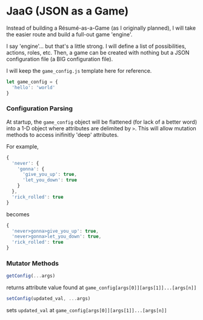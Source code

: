 # JaaG (JSON as a Game)

Instead of building a Résumé-as-a-Game (as I originally planned), I will take the easier route and build a full-out game 'engine'. 

I say 'engine'... but that's a little strong. I will define a list of possibilities, actions, roles, etc. Then, a game can be created with nothing but a JSON configuration file (a BIG configuration file). 

I will keep the `game_config.js` template here for reference.

```js
let game_config = {
  'hello': 'world'
}
```

### Configuration Parsing

At startup, the `game_config` object will be flattened (for lack of a better word) into a 1-D object where attributes are delimited by `>`. This will allow mutation methods to access inifinitly 'deep' attributes.

For example,  
```js
{
  'never': {
    'gonna': {
      'give_you_up': true,
      'let_you_down': true
    }
  },
  'rick_rolled': true
}
```
becomes
```js
{
  'never>gonna>give_you_up': true,
  'never>gonna>let_you_down': true,
  'rick_rolled': true
}
```


### Mutator Methods

```js
getConfig(...args)
```
returns attribute value found at `game_config[args[0]][args[1]]...[args[n]]`

```js
setConfig(updated_val, ...args)
```
sets `updated_val` at `game_config[args[0]][args[1]]...[args[n]]`

